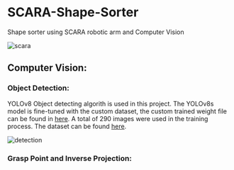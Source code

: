 # SCARA-Shape-Sorter
Shape sorter using SCARA robotic arm and Computer Vision

![scara](https://github.com/user-attachments/assets/9f92cea8-00a2-4f10-b470-e711481a97fb)

## Computer Vision:
### Object Detection:
YOLOv8 Object detecting algorith is used in this project. The YOLOv8s model is fine-tuned with the custom dataset, the custom trained weight file can be found in <a href="python_code/yolo_weights">here</a>. A total of 290 images were used in the training process. The dataset can be found <a href="https://app.roboflow.com/logws/shape-psldo-d7fmu/1">here</a>.

![detection](https://github.com/user-attachments/assets/427e22af-c331-4b4b-abff-b09a261c2fa0)

### Grasp Point and Inverse Projection:
